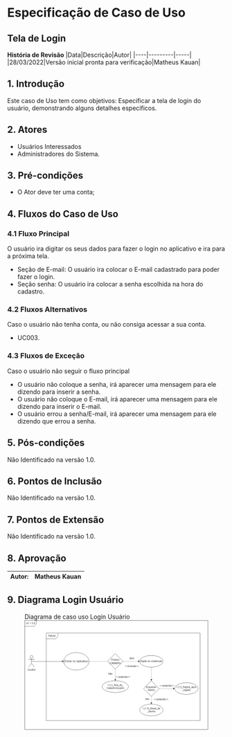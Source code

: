 # Especificação de Caso de Uso
## Tela de Login

**História de Revisão**
|Data|Descrição|Autor|
|----|---------|-----|
|28/03/2022|Versão inicial pronta para verificação|Matheus Kauan|

## 1. Introdução
Este caso de Uso tem como objetivos: Especificar a tela de login do usuário, demonstrando alguns detalhes específicos.

## 2. Atores
* Usuários Interessados
* Administradores do Sistema.

## 3. Pré-condições
* O Ator deve ter uma conta;

## 4. Fluxos do Caso de Uso
### 4.1 Fluxo Principal
O usuário ira digitar os seus dados para fazer o login no aplicativo e ira para a próxima tela.
* Seção de E-mail: O usuário ira colocar o E-mail cadastrado para poder fazer o login.
* Seção senha: O usuário ira colocar a senha escolhida na hora do cadastro.

### 4.2 Fluxos Alternativos
Caso o usuário não tenha conta, ou não consiga acessar a sua conta.
* UC003.

### 4.3 Fluxos de Exceção
Caso o usuário não seguir o fluxo principal
* O usuário não coloque a senha, irá aparecer uma mensagem para ele dizendo para inserir a senha.
* O usuário não coloque o E-mail, irá aparecer uma mensagem para ele dizendo para inserir o E-mail.
* O usuário errou a senha/E-mail, irá aparecer uma mensagem para ele dizendo que errou a senha.

## 5. Pós-condições
Não Identificado na versão 1.0.

## 6. Pontos de Inclusão
Não Identificado na versão 1.0.

## 7. Pontos de Extensão
Não Identificado na versão 1.0.

## 8. Aprovação

|Autor:|Matheus Kauan|
|------|-------------|

## 9. Diagrama Login Usuário
<figure>
  <figcaption>Diagrama de caso uso Login Usuário</figcaption>
<img src="https://github.com/TurmaADS2020/PetLife/blob/main/documentation/images/attachment/fa1login_usuario.png?raw=true">
</figure>
